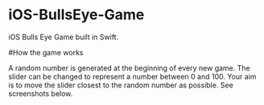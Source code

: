 # iOS-BullsEye-Game
iOS Bulls Eye Game built in Swift. 

#How the game works


A random number is generated at the beginning of every new game. The slider can be changed to represent a number between 0 and 100. Your aim is to move the slider closest to the random number as possible. See screenshots below.


